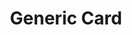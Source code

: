 ---
title: Generic Card
name: card_generic
category: card
explanation: "This is the `generic-card` to display values from a sensor, eg. to show humidity, your next waste collection date or whatever sensor value is provided."
image_path: "https://via.placeholder.com/426x96/efefef/999999?text=Sorry,+no+image+yet"
internal: false
generator_install: true
generator_example: true
generator_button: true
variables:
  - name: entity
    type: entry
    example: sensor.next_waste_collection
    required: true 
    explanation: ""
yaml: |-
  - type: 'custom:button-card'
    template: card_generic
    entity: sensor.next_waste_collection
ui: |-
  type: 'custom:button-card'
  template: card_generic
  entity: sensor.next_waste_collection
code: |-
  card_generic:
    template: 
      - icon_info_bg
      - ulm_language_variables
    label: >
      [[[
        var unit = entity.attributes.unit_of_measurement != null ? ' ' + entity.attributes.unit_of_measurement : ''
        if (entity.state == 'on') {
          return variables.ulm_on;
        } else if (entity.state == 'off') {
          return variables.ulm_off;
        } else if (entity.state == 'unavailable') {
          return variables.ulm_unavailable;
        } else if (entity.state == 'idle') {
          return variables.ulm_idle;
        } else if (entity.state == 'open') {
          return variables.ulm_open;
        } else if (entity.state == 'closed') {
          return variables.ulm_closed;
        } else {
          return entity.state + unit;
        }
      ]]]
    styles:
      icon:
        - color: 'rgba(var(--color-theme),0.9)'
      label:
        - align-self: end
        - justify-self: start
        - font-weight: bold
        - font-size: 14px
        - margin-left: 12px
        - filter: opacity(100%)
      name:
        - justify-self: start
        - align-self: start
        - font-weight: bolder
        - font-size: 12px
        - filter: opacity(40%)
        - margin-left: 12px
      grid:
        - grid-template-areas: '"i l" "i n"'
        - grid-template-columns: min-content auto
        - grid-template-rows: min-content min-content
---
